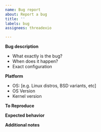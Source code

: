 ```yaml
---
name: Bug report
about: Report a bug
title: ''
labels: bug
assignees: threadexio

---
```


**Bug description**
 - What exactly is the bug?
 - When does it happen?
 - Exact configuration

**Platform**
 - OS: [e.g. Linux distros, BSD variants, etc]
 - OS Version
 - Kernel version

**To Reproduce**

**Expected behavior**

**Additional notes**
